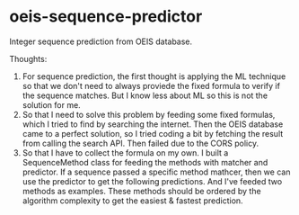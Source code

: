 # oeis-sequence-predictor
Integer sequence prediction from OEIS database.

Thoughts:
1. For sequence prediction, the first thought is applying the ML technique so that we don't need to always proviede the fixed formula to verify if the sequence matches. But I know less about ML so this is not the solution for me.
2. So that I need to solve this problem by feeding some fixed formulas, which I tried to find by searching the internet. Then the OEIS database came to a perfect solution, so I tried coding a bit by fetching the result from calling the search API. Then failed due to the CORS policy.
3. So that I have to collect the formula on my own. I built a SequenceMethod class for feeding the methods with matcher and predictor. If a sequence passed a specific method mathcer, then we can use the predictor to get the following predictions. And I've feeded two methods as examples. These methods should be ordered by the algorithm complexity to get the easiest & fastest prediction.